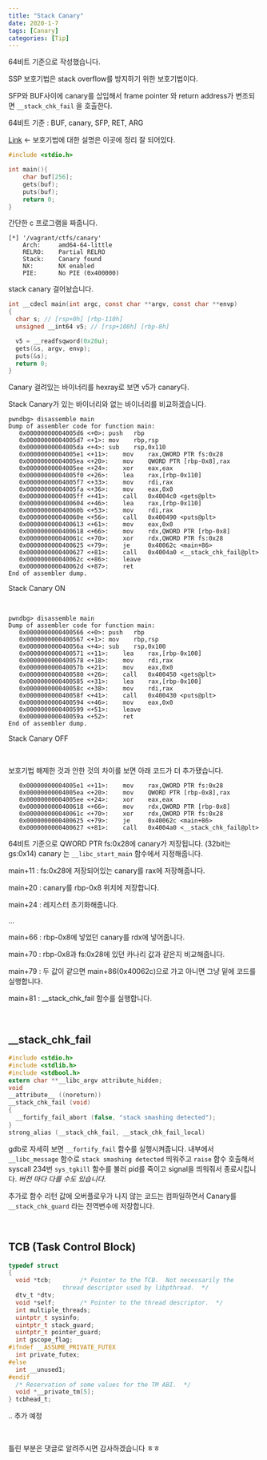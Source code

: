 ```yaml
---
title: "Stack Canary"
date: 2020-1-7
tags: [Canary]
categories: [Tip]
---
```




64비트 기준으로 작성했습니다.

SSP 보호기법은 stack overflow를 방지하기 위한 보호기법이다.

SFP와 BUF사이에 canary를 삽입해서 frame pointer 와 return address가 변조되면 `__stack_chk_fail` 을 호출한다.

64비트 기준 : BUF, canary, SFP, RET, ARG

[Link](https://bpsecblog.wordpress.com/2016/05/16/memory_protect_linux_1/) <- 보호기법에 대한 설명은 이곳에 정리 잘 되어있다.

```c
#include <stdio.h>

int main(){
	char buf[256];
	gets(buf);
	puts(buf);
	return 0;
}
```

간단한 c 프로그램을 짜줍니다.

```
[*] '/vagrant/ctfs/canary'
    Arch:     amd64-64-little
    RELRO:    Partial RELRO
    Stack:    Canary found
    NX:       NX enabled
    PIE:      No PIE (0x400000)
```

stack canary 걸어놨습니다.

```c
int __cdecl main(int argc, const char **argv, const char **envp)
{
  char s; // [rsp+0h] [rbp-110h]
  unsigned __int64 v5; // [rsp+108h] [rbp-8h]

  v5 = __readfsqword(0x28u);
  gets(&s, argv, envp);
  puts(&s);
  return 0;
}
```

Canary 걸려있는 바이너리를 hexray로 보면 v5가 canary다.

Stack Canary가 있는 바이너리와 없는 바이너리를 비교하겠습니다.

```assembly
pwndbg> disassemble main
Dump of assembler code for function main:
   0x00000000004005d6 <+0>:	push   rbp
   0x00000000004005d7 <+1>:	mov    rbp,rsp
   0x00000000004005da <+4>:	sub    rsp,0x110
   0x00000000004005e1 <+11>:	mov    rax,QWORD PTR fs:0x28
   0x00000000004005ea <+20>:	mov    QWORD PTR [rbp-0x8],rax
   0x00000000004005ee <+24>:	xor    eax,eax
   0x00000000004005f0 <+26>:	lea    rax,[rbp-0x110]
   0x00000000004005f7 <+33>:	mov    rdi,rax
   0x00000000004005fa <+36>:	mov    eax,0x0
   0x00000000004005ff <+41>:	call   0x4004c0 <gets@plt>
   0x0000000000400604 <+46>:	lea    rax,[rbp-0x110]
   0x000000000040060b <+53>:	mov    rdi,rax
   0x000000000040060e <+56>:	call   0x400490 <puts@plt>
   0x0000000000400613 <+61>:	mov    eax,0x0
   0x0000000000400618 <+66>:	mov    rdx,QWORD PTR [rbp-0x8]
   0x000000000040061c <+70>:	xor    rdx,QWORD PTR fs:0x28
   0x0000000000400625 <+79>:	je     0x40062c <main+86>
   0x0000000000400627 <+81>:	call   0x4004a0 <__stack_chk_fail@plt>
   0x000000000040062c <+86>:	leave
   0x000000000040062d <+87>:	ret
End of assembler dump.
```

Stack Canary ON

<br />

```
pwndbg> disassemble main
Dump of assembler code for function main:
   0x0000000000400566 <+0>:	push   rbp
   0x0000000000400567 <+1>:	mov    rbp,rsp
   0x000000000040056a <+4>:	sub    rsp,0x100
   0x0000000000400571 <+11>:	lea    rax,[rbp-0x100]
   0x0000000000400578 <+18>:	mov    rdi,rax
   0x000000000040057b <+21>:	mov    eax,0x0
   0x0000000000400580 <+26>:	call   0x400450 <gets@plt>
   0x0000000000400585 <+31>:	lea    rax,[rbp-0x100]
   0x000000000040058c <+38>:	mov    rdi,rax
   0x000000000040058f <+41>:	call   0x400430 <puts@plt>
   0x0000000000400594 <+46>:	mov    eax,0x0
   0x0000000000400599 <+51>:	leave
   0x000000000040059a <+52>:	ret
End of assembler dump.
```

Stack Canary OFF

<br />

보호기법 해제한 것과 안한 것의 차이를 보면 아래 코드가 더 추가됐습니다.

```
   0x00000000004005e1 <+11>:	mov    rax,QWORD PTR fs:0x28
   0x00000000004005ea <+20>:	mov    QWORD PTR [rbp-0x8],rax
   0x00000000004005ee <+24>:	xor    eax,eax
   0x0000000000400618 <+66>:	mov    rdx,QWORD PTR [rbp-0x8]
   0x000000000040061c <+70>:	xor    rdx,QWORD PTR fs:0x28
   0x0000000000400625 <+79>:	je     0x40062c <main+86>
   0x0000000000400627 <+81>:	call   0x4004a0 <__stack_chk_fail@plt>
```

64비트 기준으로 QWORD PTR fs:0x28에 canary가 저장됩니다. (32bit는 gs:0x14) canary 는 `__libc_start_main` 함수에서 지정해줍니다. 

main+11 : fs:0x28에 저장되어있는 canary를 rax에 저장해줍니다.

main+20 : canary를 rbp-0x8 위치에 저장합니다. 

main+24 : 레지스터 초기화해줍니다.

...

main+66 : rbp-0x8에 넣었던 canary를 rdx에 넣어줍니다.

main+70 : rbp-0x8과 fs:0x28에 있던 카나리 값과 같은지 비교해줍니다.

main+79 : 두 값이 같으면 main+86(0x40062c)으로 가고 아니면 그냥 밑에 코드를 실행합니다.

main+81 : __stack_chk_fail 함수를 실행합니다.

<br />

## __stack_chk_fail

```c
#include <stdio.h>
#include <stdlib.h>
#include <stdbool.h>
extern char **__libc_argv attribute_hidden;
void
__attribute__ ((noreturn))
__stack_chk_fail (void)
{
  __fortify_fail_abort (false, "stack smashing detected");
}
strong_alias (__stack_chk_fail, __stack_chk_fail_local)
```

gdb로 자세히 보면 `__fortify_fail` 함수를 실행시켜줍니다. 내부에서  `__libc_message` 함수로 `stack smashing detected`  띄워주고 `raise` 함수 호출해서 syscall 234번 `sys_tgkill` 함수를 불러 pid를 죽이고 signal을 띄워줘서 종료시킵니다. *버전 마다 다를 수도 있습니다.*

추가로 함수 리턴 값에 오버플로우가 나지 않는 코드는 컴파일하면서 Canary를 `__stack_chk_guard` 라는 전역변수에 저장합니다.

<br />

## TCB (Task Control Block)



```c
typedef struct
{
  void *tcb;		/* Pointer to the TCB.  Not necessarily the
			   thread descriptor used by libpthread.  */
  dtv_t *dtv;
  void *self;		/* Pointer to the thread descriptor.  */
  int multiple_threads;
  uintptr_t sysinfo;
  uintptr_t stack_guard;
  uintptr_t pointer_guard;
  int gscope_flag;
#ifndef __ASSUME_PRIVATE_FUTEX
  int private_futex;
#else
  int __unused1;
#endif
  /* Reservation of some values for the TM ABI.  */
  void *__private_tm[5];
} tcbhead_t;
```



.. 추가 예정

<br />

틀린 부분은 댓글로 알려주시면 감사하겠습니다 ㅎㅎ